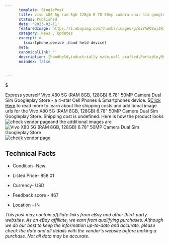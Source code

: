 ```yaml
---
      template: SinglePost
      title: vivo x80 5g ram 8gb 128gb 6 78 50mp camera dual sim googleplay store
      status: Published
      date: '2023-02-11'
      featuredImage: https://i.ebayimg.com/thumbs/images/g/oiYAAOSwjJRi~fsr/s-l225.jpg
      category: News , Updates
      excerpt: >-
        [smartphone,device ,hand held device]
      meta:
      canonicalLink: ''
      description: [handheld,industrially made,well crafted,Portable,Mobile,Compact,Convenient,Lightweight,Maneuverable,Man-portable,Miniature,Carriable,Hand-held,Light,Holdable,Transportable,Mobile device,Pocket-sized,On-the-go,Wireless,Cordless,Compact size,Convenient size, smartphone,device ,hand held device]
      noindex: false
      
        
---
```

$

Express yourself Vivo X80 5G (RAM 8GB, 128GB) 6.78" 50MP Camera Dual Sim Googleplay Store - a 4-star Cell Phones & Smartphones device.
$[Click Here](https://www.ebay.com/itm/314112103244?hash=item49228a534c%3Ag%3AoiYAAOSwjJRi%7Efsr&mkevt=1&mkcid=1&mkrid=711-53200-19255-0&campid=%253CePNCampaignId%253E&customid=%253CreferenceId%253E&toolid=10049) to read more to learn about the shipping costs and additional image urls for the Vivo X80 5G (RAM 8GB, 128GB) 6.78" 50MP Camera Dual Sim Googleplay Store. Shipping cost is undefined. Here is how the product looks ![check vendor page](https://i.ebayimg.com/thumbs/images/g/oiYAAOSwjJRi~fsr/s-l225.jpg)and the additional images are![Vivo X80 5G (RAM 8GB, 128GB) 6.78" 50MP Camera Dual Sim Googleplay Store](https://i.ebayimg.com/images/g/oiYAAOSwjJRi~fsr/s-l500.jpg)![check vendor page](https://origin-galleryplus.ebayimg.com/ws/web/314112103244_2_0_1/225x225.jpg,https://origin-galleryplus.ebayimg.com/ws/web/314112103244_3_0_1/225x225.jpg,https://origin-galleryplus.ebayimg.com/ws/web/314112103244_4_0_1/225x225.jpg,https://origin-galleryplus.ebayimg.com/ws/web/314112103244_5_0_1/225x225.jpg,https://origin-galleryplus.ebayimg.com/ws/web/314112103244_6_0_1/225x225.jpg,https://origin-galleryplus.ebayimg.com/ws/web/314112103244_7_0_1/225x225.jpg,https://origin-galleryplus.ebayimg.com/ws/web/314112103244_8_0_1/225x225.jpg)



 ## Technical Facts 



     
      

 - Condition- New 


      

 - Listed Price- 858.01 


      

 - Currency- USD 


      

 - Feedback score - 467 


      

 - Location - IN 


      
      

 *_This post may contain affiliate links from eBay and other third-party websites. As an eBay affiliate, we earn from qualifying purchases. Although we do our best to keep the information up-to-date and accurate, please check the date and all details with the vendor's website before making a purchase. Not all data may be accurate._*






